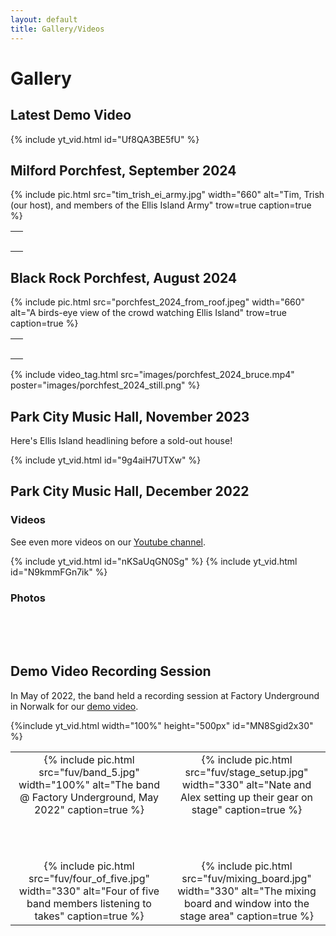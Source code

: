 ```yaml
---
layout: default
title: Gallery/Videos
---
```


# Gallery

## Latest Demo Video

{% include yt_vid.html id="Uf8QA3BE5fU" %}

## Milford Porchfest, September 2024

<table width="100%">
  {% include pic.html src="tim_trish_ei_army.jpg" width="660"
       alt="Tim, Trish (our host), and members of the Ellis Island Army" 
       trow=true caption=true %}
  <tr style="height: 2em;">
    <td>&nbsp;</td>
  </tr>
</table>

## Black Rock Porchfest, August 2024

<table width="100%">
  {% include pic.html src="porchfest_2024_from_roof.jpeg" width="660"
       alt="A birds-eye view of the crowd watching Ellis Island" 
       trow=true caption=true %}
  <tr style="height: 2em;">
    <td>&nbsp;</td>
  </tr>
</table>

{% include video_tag.html src="images/porchfest_2024_bruce.mp4" poster="images/porchfest_2024_still.png" %}

## Park City Music Hall, November 2023

Here's Ellis Island headlining before a sold-out house!

{% include yt_vid.html id="9g4aiH7UTXw" %}

## Park City Music Hall, December 2022

### Videos

See even more videos on our [Youtube channel](https://www.youtube.com/@ellisislandfairfieldct).

{% include yt_vid.html id="nKSaUqGN0Sg" %}
{% include yt_vid.html id="N9kmmFGn7ik" %}

### Photos

<table id="park-city-images" width="100%">
</table>
<script>insert_park_city_images();</script>

<br/><br/>

## Demo Video Recording Session

In May of 2022, the band held a recording session at Factory Underground in
Norwalk for our <a href="https://www.youtube.com/watch?v=MN8Sgid2x30">demo video</a>.

{%include yt_vid.html width="100%" height="500px" id="MN8Sgid2x30" %}

<table width="100%">
  <tr style="vertical-align: top;">
    <td width="50%" style="align: center; text-align: center;">
      {% include pic.html src="fuv/band_5.jpg" width="100%"
           alt="The band @ Factory Underground, May 2022" caption=true %}
    </td>
    <td width="50%" style="align: center; text-align: center;">
      {% include pic.html src="fuv/stage_setup.jpg" width="330"
           alt="Nate and Alex setting up their gear on stage" caption=true %}
    </td>
  </tr>
  <tr style="height: 4em;">
    <td>&nbsp;</td>
  </tr>
  <tr style="vertical-align: top;">
    <td width="50%" style="align: center; text-align: center;">
      {% include pic.html src="fuv/four_of_five.jpg" width="330"
           alt="Four of five band members listening to takes" caption=true %}
    </td>
    <td with="50%" style="align: center; text-align: center;">
      {% include pic.html src="fuv/mixing_board.jpg" width="330"
           alt="The mixing board and window into the stage area" caption=true %}
    </td>
  </tr>
</table>
